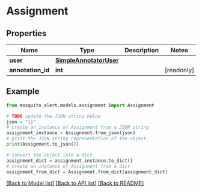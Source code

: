 # Assignment


## Properties

Name | Type | Description | Notes
------------ | ------------- | ------------- | -------------
**user** | [**SimpleAnnotatorUser**](SimpleAnnotatorUser.md) |  | 
**annotation_id** | **int** |  | [readonly] 

## Example

```python
from mosquito_alert.models.assignment import Assignment

# TODO update the JSON string below
json = "{}"
# create an instance of Assignment from a JSON string
assignment_instance = Assignment.from_json(json)
# print the JSON string representation of the object
print(Assignment.to_json())

# convert the object into a dict
assignment_dict = assignment_instance.to_dict()
# create an instance of Assignment from a dict
assignment_from_dict = Assignment.from_dict(assignment_dict)
```
[[Back to Model list]](../README.md#documentation-for-models) [[Back to API list]](../README.md#documentation-for-api-endpoints) [[Back to README]](../README.md)


